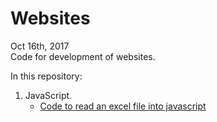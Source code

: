# Websites
Oct 16th, 2017<br>
Code for development of websites.<br>

In this repository:<br>
  1. JavaScript.
      + [Code to read an excel file into javascript](https://github.com/Javierod/Websites/blob/master/ReadingExcelFiles(.xlsx)intoJavaScript.md)
